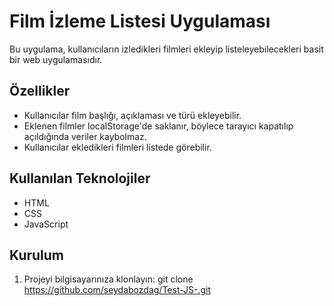 # Film İzleme Listesi Uygulaması

Bu uygulama, kullanıcıların izledikleri filmleri ekleyip listeleyebilecekleri basit bir web uygulamasıdır.

## Özellikler

- Kullanıcılar film başlığı, açıklaması ve türü ekleyebilir.
- Eklenen filmler localStorage'de saklanır, böylece tarayıcı kapatılıp açıldığında veriler kaybolmaz.
- Kullanıcılar ekledikleri filmleri listede görebilir.
  
## Kullanılan Teknolojiler

- HTML
- CSS
- JavaScript

## Kurulum

1. Projeyi bilgisayarınıza klonlayın:
   git clone https://github.com/seydabozdag/Test-JS-.git
   

   

